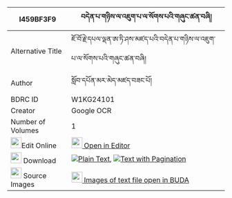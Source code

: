 |I459BF3F9|བདེན་པ་གཉིས་ལ་འཇུག་པ་ལ་སོགས་པའི་གཞུང་ཚན་བཞི། 
| --- | --- 
|Alternative Title |ཇོ་བོ་རྗེ་དཔལ་ལྡན་ཨ་ཏི་ཤས་མཛད་པའི་བདེན་པ་གཉིས་ལ་འཇུག་པ་ལ་སོགས་པའི་གཞུང་ཚན་བཞི།
|Author| སློབ་དཔོན་མར་མེད་མཛད་བཟང་པོ།
|BDRC ID | W1KG24101
|Creator | Google OCR
|Number of Volumes| 1
|<img width="25" src="https://img.icons8.com/color/25/000000/edit-property.png">Edit Online| [<img width="25" src="https://avatars.githubusercontent.com/u/45091458?s=200&v=4"> Open in Editor](http://editor.openpecha.org/I459BF3F9)
|<img width="25" src="https://img.icons8.com/fluent/48/000000/download-2.png"/>  Download | [![](https://img.icons8.com/color/20/000000/txt.png)Plain Text](https://github.com/Openpecha/I459BF3F9/releases/download/v1/denpa_nyi_la_jukpa_lasokpa_i_s_plain_I459BF3F9.zip), [![](https://img.icons8.com/color/20/000000/txt.png)Text with Pagination](https://github.com/Openpecha/I459BF3F9/releases/download/v1/denpa_nyi_la_jukpa_lasokpa_i_s_pages_I459BF3F9.zip)
|<img width="25" src="https://img.icons8.com/plasticine/100/000000/pictures-folder.png"/>  Source Images | [<img width="25" src="https://library.bdrc.io/icons/BUDA-small.svg"> Images of text file open in BUDA](https://library.bdrc.io/show/bdr:W1KG24101)